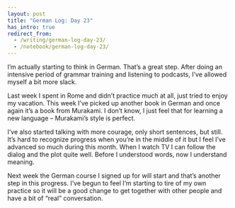```yaml
---
layout: post
title: "German Log: Day 23"
has_intro: true
redirect_from:
  - /writing/german-log-day-23/
  - /notebook/german-log-day-23/
---
```


I’m actually starting to think in German. That’s a great step. After doing an intensive period of grammar training and listening to podcasts, I’ve allowed myself a bit more slack.

Last week I spent in Rome and didn’t practice much at all, just tried to enjoy my vacation. This week I’ve picked up another book in German and once again it’s a book from Murakami. I don’t know, I just feel that for learning a new language – Murakami’s style is perfect.

I’ve also started talking with more courage, only short sentences, but still. It’s hard to recognize progress when you’re in the middle of it but I feel I’ve advanced so much during this month. When I watch TV I can follow the dialog and the plot quite well. Before I understood words, now I understand meaning.

Next week the German course I signed up for will start and that’s another step in this progress. I’ve begun to feel I’m starting to tire of my own practice so it will be a good change to get together with other people and have a bit of “real” conversation.
